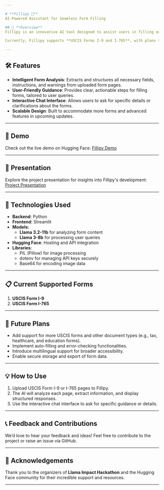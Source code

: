 ```yaml
---

# **Fillipy 🦙**  
AI-Powered Assistant for Seamless Form Filling  

## 🌟 **Overview**  
Fillipy is an innovative AI tool designed to assist users in filling out complex forms with ease. Using advanced language models, Fillipy analyzes form content, extracts all required fields and instructions, and provides detailed guidance to ensure accurate and hassle-free completion.  

Currently, Fillipy supports **USCIS Forms I-9 and I-765**, with plans to expand to more forms in the future.  

---
```


## 🛠️ **Features**  
- **Intelligent Form Analysis**: Extracts and structures all necessary fields, instructions, and warnings from uploaded form pages.  
- **User-Friendly Guidance**: Provides clear, actionable steps for filling forms, tailored to user queries.  
- **Interactive Chat Interface**: Allows users to ask for specific details or clarifications about the forms.  
- **Scalable Design**: Built to accommodate more forms and advanced features in upcoming updates.  

---

## 🎥 **Demo**  
Check out the live demo on Hugging Face: [Fillipy Demo](https://lnkd.in/ehV4eVMQ)  

---

## 📑 **Presentation**  
Explore the project presentation for insights into Fillipy's development: [Project Presentation]( https://lnkd.in/eUfauCrU)  

---

## 🚀 **Technologies Used**  
- **Backend**: Python  
- **Frontend**: Streamlit  
- **Models**:  
  - **Llama 3.2-11b** for analyzing form content  
  - **Llama 3-8b** for processing user queries  
- **Hugging Face**: Hosting and API integration  
- **Libraries**:  
  - PIL (Pillow) for image processing  
  - dotenv for managing API keys securely  
  - Base64 for encoding image data  

---

## 📋 **Current Supported Forms**  
1. **USCIS Form I-9**  
2. **USCIS Form I-765**  

---

## 🔮 **Future Plans**  
- Add support for more USCIS forms and other document types (e.g., tax, healthcare, and education forms).  
- Implement auto-filling and error-checking functionalities.  
- Introduce multilingual support for broader accessibility.  
- Enable secure storage and export of form data.  

---

## 💡 **How to Use**  
1. Upload USCIS Form I-9 or I-765 pages to Fillipy.  
2. The AI will analyze each page, extract information, and display structured responses.  
3. Use the interactive chat interface to ask for specific guidance or details.  

---

## 📞 **Feedback and Contributions**  
We’d love to hear your feedback and ideas! Feel free to contribute to the project or raise an issue via GitHub.  

---

## 🙌 **Acknowledgements**  
Thank you to the organizers of **Llama Impact Hackathon** and the Hugging Face community for their incredible support and resources.  

--- 
